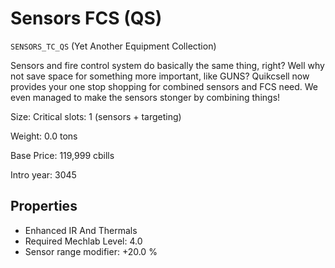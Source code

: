 # Sensors FCS (QS)

`SENSORS_TC_QS` (Yet Another Equipment Collection)

Sensors and fire control system do basically the same thing, right? Well why not save space for something more important, like GUNS? Quikcsell now provides your one stop shopping for combined sensors and FCS need. We even managed to make the sensors stonger by combining things!

Size: Critical slots: 1 (sensors +  targeting)

Weight: 0.0 tons

Base Price: 119,999 cbills

Intro year: 3045

## Properties
* Enhanced IR And Thermals
* Required Mechlab Level: 4.0 
* Sensor range modifier: +20.0 %
